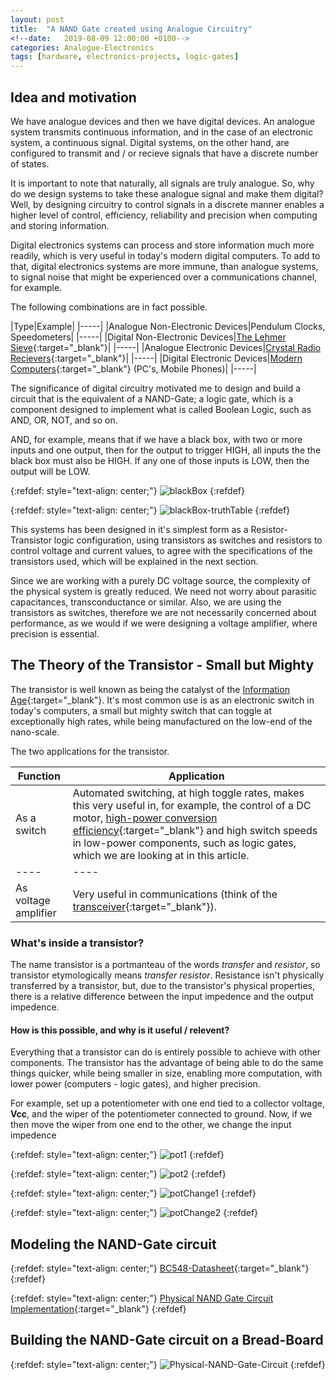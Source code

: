 ```yaml
---
layout: post
title:  "A NAND Gate created using Analogue Circuitry"
<!--date:   2019-08-09 12:00:00 +0100-->
categories: Analogue-Electronics
tags: [hardware, electronics-projects, logic-gates]
---
```


<!--## Template
* The Idea and Motivation
* The Theory
* Modeling the Circuit
	* White Board Design (screenshots - complement explanations with digital drawings)
	* NI Multisim modeling and simulation (print of circuit and results)
*Physical build of circuit and Test (Testing circuit in stages at each stage of the build process) - what are the sub-systems of the circuit?
-->

<!--Explain what is involved if we used an AC voltage source. Why don't we need it? What do general-purpose computers use? AC?-->

## Idea and motivation
We have analogue devices and then we have digital devices. An analogue system transmits continuous information, and in the case of an electronic system, a continuous signal. Digital systems, on the other hand, are configured to transmit and / or recieve signals that have a discrete number of states.

It is important to note that naturally, all signals are truly analogue. So, why do we design systems to take these analogue signal and make them digital? Well, by designing circuitry to control signals in a discrete manner enables a higher level of control, efficiency, reliability and precision when computing and storing information.

Digital electronics systems can process and store information much more readily, which is very useful in today's modern digital computers. To add to that, digital electronics systems are more immune, than analogue systems, to signal noise that might be experienced over a communications channel, for example.

The following combinations are in fact possible.

|Type|Example|
|-----|
|Analogue Non-Electronic Devices|Pendulum Clocks, Speedometers|
|-----|
|Digital Non-Electronic Devices|[The Lehmer Sieve][Lehmer]{:target="_blank"}|
|-----|
|Analogue Electronic Devices|[Crystal Radio Recievers][Crystal]{:target="_blank"}|
|-----|
|Digital Electronic Devices|[Modern Computers][Modern-Computers]{:target="_blank"} (PC's, Mobile Phones)|
|-----|

The significance of digital circuitry motivated me to design and build a circuit that is the equivalent of a NAND-Gate; a logic gate, which is a component designed to implement what is called Boolean Logic, such as AND, OR, NOT, and so on.

AND, for example, means that if we have a black box, with two or more inputs and one output, then for the output to trigger HIGH, all inputs the the black box must also be HIGH. If any one of those inputs is LOW, then the output will be LOW.


{:refdef: style="text-align: center;"}
![blackBox](https://al2050.github.io/personal-website/assets/blackBox.png)
{:refdef}

{:refdef: style="text-align: center;"}
![blackBox-truthTable](https://al2050.github.io/personal-website/assets/blackBox_truthTable.png)
{:refdef}



This systems has been designed in it's simplest form as a Resistor-Transistor logic configuration, using transistors as switches and resistors to control voltage and current values, to agree with the specifications of the transistors used, which will be explained in the next section.

Since we are working with a purely DC voltage source, the complexity of the physical system is greatly reduced. We need not worry about parasitic capacitances, transconductance or similar. Also, we are using the transistors as switches, therefore we are not necessarily concerned about performance, as we would if we were designing a voltage amplifier, where precision is essential.


## The Theory of the Transistor - Small but Mighty
The transistor is well known as being the catalyst of the [Information Age][Information-Age]{:target="_blank"}. It's most common use is as an electronic switch in today's computers, a small but mighty switch that can toggle at exceptionally high rates, while being manufactured on the low-end of the nano-scale.

The two applications for the transistor.

| Function | Application |
| ---- | ---- |
| As a switch | Automated switching, at high toggle rates, makes this very useful in, for example, the control of a DC motor, [high-power conversion efficiency](https://en.wikipedia.org/wiki/Switched-mode_power_supply){:target="_blank"} and high switch speeds in low-power components, such as logic gates, which we are looking at in this article. |
| ---- | ---- |
| As voltage amplifier | Very useful in communications (think of the [transceiver][Transceiver]{:target="_blank"}). |


### What's inside a transistor?
The name transistor is a portmanteau of the words *transfer* and *resistor*, so transistor etymologically means *transfer resistor*. Resistance isn't physically transferred by a transistor, but, due to the transistor's physical properties, there is a relative difference between the input impedence and the output impedence.

#### How is this possible, and why is it useful / relevent?

Everything that a transistor can do is entirely possible to achieve with other components. The transistor has the advantage of being able to do the same things quicker, while being smaller in size, enabling more computation, with lower power (computers - logic gates), and higher precision.

For example, set up a potentiometer with one end tied to a collector voltage, **Vcc**, and the wiper of the potentiometer connected to ground. Now, if we then move the wiper from one end to the other, we change the input impedence


{:refdef: style="text-align: center;"}
![pot1](https://al2050.github.io/personal-website/assets/pot.png)
{:refdef}

{:refdef: style="text-align: center;"}
![pot2](https://al2050.github.io/personal-website/assets/pot2.png)
{:refdef}

{:refdef: style="text-align: center;"}
![potChange1](https://al2050.github.io/personal-website/assets/potChange1.png)
{:refdef}

{:refdef: style="text-align: center;"}
![potChange2](https://al2050.github.io/personal-website/assets/potChange2.png)
{:refdef}


## Modeling the NAND-Gate circuit

{:refdef: style="text-align: center;"}
[BC548-Datasheet](https://al2050.github.io/personal-website/assets/BC548.pdf){:target="_blank"}
{:refdef}

{:refdef: style="text-align: center;"}
[Physical NAND Gate Circuit Implementation](https://al2050.github.io/personal-website/assets/NAND-Gate-Circuit.pdf){:target="_blank"}
{:refdef}


## Building the NAND-Gate circuit on a Bread-Board

{:refdef: style="text-align: center;"}
![Physical-NAND-Gate-Circuit](https://al2050.github.io/personal-website/assets/NAND_Gate_Circuit.jpg)
{:refdef}




[NAND-Gate-Design]: https://www.electronics-tutorials.ws/logic/logic_5.html







[Lehmer]: https://en.wikipedia.org/wiki/Lehmer_sieve
[Crystal]: https://en.wikipedia.org/wiki/Crystal_radio
[Modern-Computers]: https://en.wikipedia.org/wiki/Universal_Turing_machine#Stored-program_computer


[Transceiver]: https://en.wikipedia.org/wiki/Transceiver

[Potentiometer]: https://www.quora.com/What-is-transferring-resistance-in-reference-to-a-transistor


[Information-Age]: https://en.wikipedia.org/wiki/Information_Age







<!--
['The similarity between linear mechanical components, such as springs and dashpots (viscous-fluid dampers), and electrical components, such as capacitors, inductors, and resistors is striking in terms of mathematics. They can be modeled using equations of the same form.'](https://en.wikipedia.org/wiki/Analog_computer#Electronic_analog_computers){:target="_blank"}


['In electronics, a digital-to-analog converter (DAC or D-to-A) is a circuit for converting a digital signal (usually binary) to an analog signal (current, voltage or electric charge). Digital-to-analog converters are interfaces between the digital world and analog world. An analog-to-digital converter (abbreviated ADC, A/D or A to D) is an electronic circuit that converts continuous signals to discrete digital numbers.'](https://en.wikipedia.org/wiki/Analog_device#Interfacing_the_digital_and_analog_worlds){:target="_blank"}
-->


<!--
### ADCs - The interface between the Analogue and the Digital worlds
An Analogue-To-Digital converter essentially takes out the continuity in the analgoue signal. It is removing the unneccesary intermediate voltages between the threshold values between logic '0', 'Undefined' and logic '1'.
-->


<!--Digital devices is founded upon the design of electronic circuitry to operate-->


<!--A computer is essential what? A device that does some kind of calculations in either an Analogue or a digital format.-->